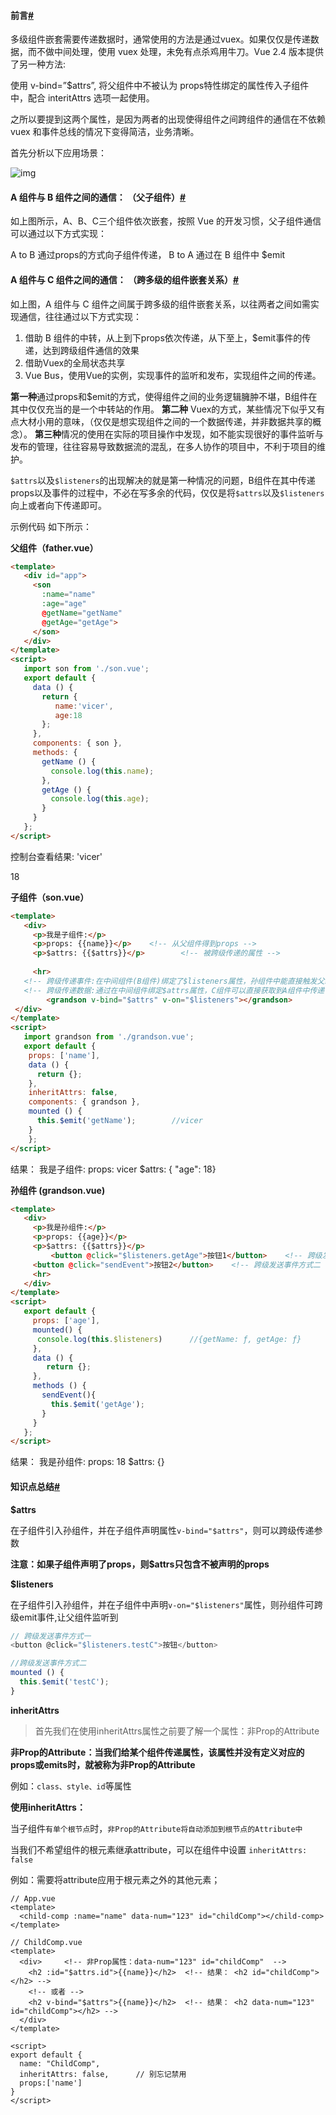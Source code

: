 #### 前言[#](https://www.cnblogs.com/lovecode3000/p/12709231.html#816807762)

多级组件嵌套需要传递数据时，通常使用的方法是通过vuex。如果仅仅是传递数据，而不做中间处理，使用 vuex 处理，未免有点杀鸡用牛刀。Vue 2.4 版本提供了另一种方法:

使用 v-bind=”$attrs”, 将父组件中不被认为 props特性绑定的属性传入子组件中，配合 interitAttrs 选项一起使用。

之所以要提到这两个属性，是因为两者的出现使得组件之间跨组件的通信在不依赖 vuex 和事件总线的情况下变得简洁，业务清晰。

首先分析以下应用场景：

![img](https://img2020.cnblogs.com/blog/1757428/202004/1757428-20200415224757059-33351268.png)

#### A 组件与 B 组件之间的通信： （父子组件）[#](https://www.cnblogs.com/lovecode3000/p/12709231.html#1030179632)

如上图所示，A、B、C三个组件依次嵌套，按照 Vue 的开发习惯，父子组件通信可以通过以下方式实现：

A to B 通过props的方式向子组件传递，
B to A 通过在 B 组件中 $emit

#### A 组件与 C 组件之间的通信： （跨多级的组件嵌套关系）[#](https://www.cnblogs.com/lovecode3000/p/12709231.html#3281878410)

如上图，A 组件与 C 组件之间属于跨多级的组件嵌套关系，以往两者之间如需实现通信，往往通过以下方式实现：

1. 借助 B 组件的中转，从上到下props依次传递，从下至上，$emit事件的传递，达到跨级组件通信的效果
2. 借助Vuex的全局状态共享
3. Vue Bus，使用Vue的实例，实现事件的监听和发布，实现组件之间的传递。

**第一种**通过props和$emit的方式，使得组件之间的业务逻辑臃肿不堪，B组件在其中仅仅充当的是一个中转站的作用。
**第二种** Vuex的方式，某些情况下似乎又有点大材小用的意味，（仅仅是想实现组件之间的一个数据传递，并非数据共享的概念）。
**第三种**情况的使用在实际的项目操作中发现，如不能实现很好的事件监听与发布的管理，往往容易导致数据流的混乱，在多人协作的项目中，不利于项目的维护。

`$attrs`以及`$listeners`的出现解决的就是第一种情况的问题，B组件在其中传递props以及事件的过程中，不必在写多余的代码，仅仅是将`$attrs`以及`$listeners`向上或者向下传递即可。

示例代码
如下所示：

**父组件（father.vue）**

```html
<template>
   <div id="app">
     <son
       :name="name"
       :age="age"
       @getName="getName" 
       @getAge="getAge"> 
     </son>
   </div>
</template>
<script>
   import son from './son.vue';
   export default {
     data () {
       return {
          name:'vicer',
          age:18
       };
     },
     components: { son },
     methods: {
       getName () {
         console.log(this.name);
       },
       getAge () {
         console.log(this.age);
       }
     }
   };
</script>
```

控制台查看结果:
'vicer'

18

**子组件（son.vue）**

```html
<template>
   <div>
     <p>我是子组件:</p>
     <p>props: {{name}}</p>    <!-- 从父组件得到props -->
     <p>$attrs: {{$attrs}}</p>        <!-- 被跨级传递的属性 -->
     
     <hr>
   <!-- 跨级传递事件:在中间组件(B组件)绑定了$listeners属性，孙组件中能直接触发父组件中的getName事件-->
   <!-- 跨级传递数据:通过在中间组件绑定$attrs属性，C组件可以直接获取到A组件中传递下来的props-->
 		<grandson v-bind="$attrs" v-on="$listeners"></grandson>
 </div>
</template>
<script>
   import grandson from './grandson.vue';
   export default {
    props: ['name'],
    data () {
      return {};
    },
    inheritAttrs: false,
    components: { grandson },
    mounted () {
      this.$emit('getName');		//vicer
    }
 	};
</script>
```

结果：
我是子组件:
props: vicer
$attrs: { "age": 18}

**孙组件 (grandson.vue)**

```html
<template>
   <div>
     <p>我是孙组件:</p>
     <p>props: {{age}}</p>
     <p>$attrs: {{$attrs}}</p>
		 <button @click="$listeners.getAge">按钮1</button>	<!-- 跨级发送事件方式一 -->
     <button @click="sendEvent">按钮2</button>	<!-- 跨级发送事件方式二 -->
     <hr>
   </div>
</template>
<script>
   export default {
  	 props: ['age'],
     mounted() {
      console.log(this.$listeners)		//{getName: ƒ, getAge: ƒ}
     },
     data () {
        return {};
     },
     methods () {
       sendEvent(){
         this.$emit('getAge');     
       }
     }
   };
</script>
```

结果：
我是孙组件:
props: 18
$attrs: {}



#### 知识点总结[#](https://www.cnblogs.com/lovecode3000/p/12709231.html#1600173760)

**$attrs**

在子组件引入孙组件，并在子组件声明属性`v-bind="$attrs"`，则可以跨级传递参数

**注意：如果子组件声明了props，则$attrs只包含不被声明的props**



**$listeners**

在子组件引入孙组件，并在子组件中声明`v-on="$listeners"`属性，则孙组件可跨级emit事件,让父组件监听到

```js
// 跨级发送事件方式一 
<button @click="$listeners.testC">按钮</button>	

//跨级发送事件方式二
mounted () {
  this.$emit('testC');     
}
```



**inheritAttrs**

> 首先我们在使用inheritAttrs属性之前要了解一个属性：非Prop的Attribute

**非Prop的Attribute：当我们给某个组件传递属性，该属性并没有定义对应的props或emits时，就被称为非Prop的Attribute**

例如：`class、style、id`等属性



**使用inheritAttrs：**

当子组件`有单个根节点`时，`非Prop的Attribute将自动添加到根节点的Attribute中`

当我们不希望组件的根元素继承attribute，可以在组件中设置 `inheritAttrs: false`

例如：需要将attribute应用于根元素之外的其他元素；

```vue
// App.vue 
<template>
  <child-comp :name="name" data-num="123" id="childComp"></child-comp>		
</template>
```

```vue
// ChildComp.vue
<template>
  <div>		<!-- 非Prop属性：data-num="123" id="childComp"  -->
    <h2 :id="$attrs.id">{{name}}</h2>  <!-- 结果： <h2 id="childComp"></h2> -->
    <!-- 或者 -->
    <h2 v-bind="$attrs">{{name}}</h2>  <!-- 结果： <h2 data-num="123" id="childComp"></h2> -->
  </div>		
</template>

<script>
export default {
  name: "ChildComp",
  inheritAttrs: false,		// 别忘记禁用
  props:['name']
}
</script>
```


